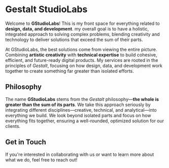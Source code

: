 # Gestalt StudioLabs

Welcome to **GStudioLabs**! This is my front space for everything related to **design, data, and development**. my overall goal is to have a holistic, integrated approach to solving complex problems, blending creativity and technology to deliver solutions that exceed the sum of their parts.

At GStudioLabs, the best solutions come from viewing the entire picture. Combining **artistic creativity** with **technical expertise** to build cohesive, efficient, and future-ready digital products. My services are rooted in the principles of *Gestalt*, focusing on how design, data, and development work together to create something far greater than isolated efforts.

## Philosophy

The name **GStudioLabs** stems from the *Gestalt* philosophy—**the whole is greater than the sum of its parts**. We take this approach seriously by integrating different disciplines—creative, technical, and analytical—into everything we build. We look beyond isolated parts and focus on how everything fits together, ensuring a well-rounded, optimized solution for our clients.

## Get in Touch

If you're interested in collaborating with us or want to learn more about what we do, feel free to reach out!
